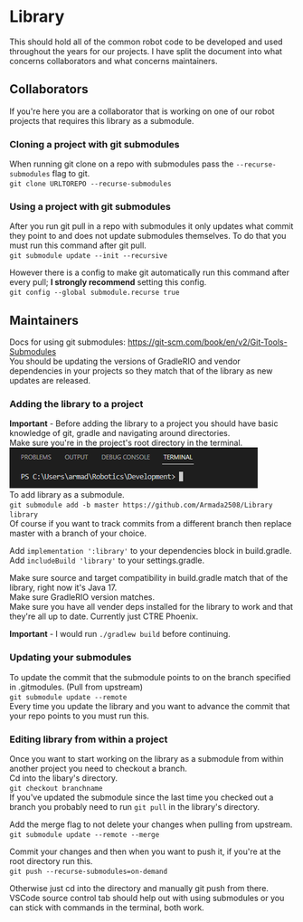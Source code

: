 # Library 

This should hold all of the common robot code to be developed and used throughout the years for our projects. I have split the document into what concerns collaborators and what concerns maintainers.

## Collaborators
If you're here you are a collaborator that is working on one of our robot projects that requires this library as a submodule.
### Cloning a project with git submodules
When running git clone on a repo with submodules pass the `--recurse-submodules` flag to git. <br>
`git clone URLTOREPO --recurse-submodules` <br>
### Using a project with git submodules
After you run git pull in a repo with submodules it only updates what commit they point to and does not update submodules themselves. To do that you must run this command after git pull. <br>
`git submodule update --init --recursive` <br>

However there is a config to make git automatically run this command after every pull; **I strongly recommend** setting this config. <br>
`git config --global submodule.recurse true` <br>
## Maintainers
Docs for using git submodules: https://git-scm.com/book/en/v2/Git-Tools-Submodules <br>
You should be updating the versions of GradleRIO and vendor dependencies in your projects so they match that of the library as new updates are released. 
### Adding the library to a project
**Important** - Before adding the library to a project you should have basic knowledge of git, gradle and navigating around directories. <br>
Make sure you're in the project's root directory in the terminal. <br>
![](imgs/terminal.png) <br>
To add library as a submodule. <br>
`git submodule add -b master https://github.com/Armada2508/Library library` <br>
Of course if you want to track commits from a different branch then replace master with a branch of your choice.

Add `implementation ':library'` to your dependencies block in build.gradle. <br>
Add `includeBuild 'library'` to your settings.gradle.

Make sure source and target compatibility in build.gradle match that of the library, right now it's Java 17. <br>
Make sure GradleRIO version matches. <br>
Make sure you have all vender deps installed for the library to work and that they're all up to date. Currently just CTRE Phoenix. <br>

**Important** - I would run `./gradlew build` before continuing. <br>

### Updating your submodules
To update the commit that the submodule points to on the branch specified in .gitmodules. (Pull from upstream)<br>
`git submodule update --remote` <br>
Every time you update the library and you want to advance the commit that your repo points to you must run this.
### Editing library from within a project
Once you want to start working on the library as a submodule from within another project you need to checkout a branch. <br>
Cd into the libary's directory. <br>
`git checkout branchname` <br>
If you've updated the submodule since the last time you checked out a branch you probably need to run `git pull` in the library's directory.

Add the merge flag to not delete your changes when pulling from upstream. <br>
`git submodule update --remote --merge`

Commit your changes and then when you want to push it, if you're at the root directory run this. <br>
`git push --recurse-submodules=on-demand`

Otherwise just cd into the directory and manually git push from there.
VSCode source control tab should help out with using submodules or you can stick with commands in the terminal, both work.
